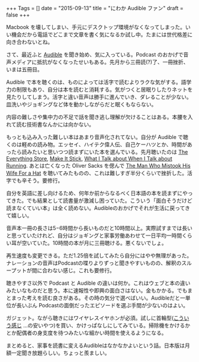 +++
Tags = []
date = "2015-09-13"
title = "にわか Audible ファン"
draft = false
+++

Macbook を壊してしまい、手元にデスクトップ環境がなくなってしまった。いい機会だから電話でどこまで文章を書く気になるか試し中。たまには世代格差に向き合わないとね。

さて、最近ふと [Audible](https://audible.com/) を聞き始め、気に入っている。Podcast のおかげで音声メディアに抵抗がなくなったせいもある。先月から三冊読(?)了、一冊挫折、いまは五冊目。

Audible で本を聴くのは、ものによっては活字で読むよりラクな気がする。語学力の制限もあり、自分は本を読むと消耗する。気がつくと居眠りしたりネットを見たりしてしまう。活字と違い音声は勝手に進んでいき、ダレることが少ない。皿洗いやジョギングなど体を動かしながらだと眠くもならない。

内容の難しさや集中力の不足で話を聞き逃し理解が欠けることはある。本腰を入れて読む技術書なんかには向かない。

もっとも込み入った難しい本はあまり音声化されてない。自分が Audible で聴くのは軽めの読み物。エッセイ、ハイテク偉人伝、自己ケーハツとか、時間があったら読みたいと思いつつ読まずにいた本を選んでいる。先月聴いたのは [The Everything Store](https://audible.com/pd/Bios-Memoirs/The-Everything-Store-Audiobook/B00FJJFO1C), [Make It Stick](https://audible.com/pd/Science-Technology/Make-It-Stick-Audiobook/B00M0EO7EY), [What I Talk about When I Talk about Running](https://audible.com/pd/Bios-Memoirs/What-I-Talk-about-When-I-Talk-about-Running-Audiobook/B002V5BLM8). あとは亡くなった Oliver Sacks を偲んで [The Man Who Mistook His Wife For a Hat](http://www.audible.com/pd/Science-Technology/The-Man-Who-Mistook-His-Wife-for-a-Hat-and-Other-Clinical-Tales-Audiobook/B0051VJH84/) を聴いてみたものの、これは難しすぎ半分くらいで挫折した。活字でも辛そう。要修行。

自分を英語に差し向けるため、何年か前からなるべく日本語の本を読まずにやってきた。でも結果として読書量が激減し困っていた。こういう「面白そうだけど読まなくていい本」は全く読めない。Audibleのおかげでそれが生活に戻ってきて嬉しい。

音声本一冊の長さは5−6時間から長いものだと10時間以上。実際試すまでは長いと思っていたけれど、自分はジョギングと家事労働あわせて一日平均一時間くらい耳が空いていた。10時間の本が月に三冊聴ける。悪くないでしょ。

再生速度も変更できる。ただ1.25倍を試してみたら自分にはやや無理があった。ナレーションの音声はPodcastの喋りよりずっと聞きやすいものの、解釈のスループットが間に合わない感じ。これも要修行。

聴きやすさ以外で Podcast と Audible の違いは何か。これはウェブと本の違いみたいなものだと思う。本に速報性や即興の面白さはない。金もかかる。でもまとまった考えを読む良さがある。その時の気分で選べばいい。Audibleだと一単位が長いぶん Podcastの面倒だったエピソードを選ぶ手間が少ないのはよい。

ガジェット。ながら聴きにはワイヤレスイヤホンが必須。試しに首輪型([こういう感じ](http://www.amazon.co.jp/dp/B00VDES2SE/) …の安いやつ)を買い、かけっぱなしにしてみている。掃除機をかけるかとか配偶者の身支度を待つみたいな細かい時間を使えるようになる。

まとめると、家事を読書に変えるAudibleはなかなかよいという話。日本版は月額一定聞き放題らしい。ちょっと羨ましい。
